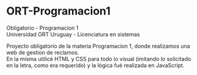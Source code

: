 # ORT-Programacion1
Obligatorio - Programacion 1  
Universidad ORT Uruguay - Licenciatura en sistemas

Proyecto obligatorio de la materia Programacion 1, donde realizamos una web de gestion de reclamos.  
En la misma utilicé HTML y CSS para todo lo visual (imitando lo solicitado en la letra, como era requerido) y la lógica fué realizada en JavaScript.
